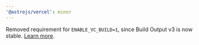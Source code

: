 ```yaml
---
'@astrojs/vercel': minor
---
```


Removed requirement for `ENABLE_VC_BUILD=1`, since Build Output v3 is now stable. [Learn more](https://vercel.com/blog/build-output-api).
